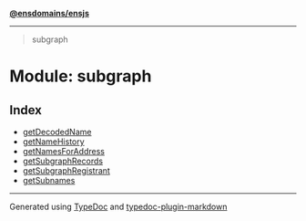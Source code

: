 [**@ensdomains/ensjs**](../README.md)

---

> subgraph

# Module: subgraph

## Index

- [getDecodedName](function.getDecodedName.md)
- [getNameHistory](function.getNameHistory.md)
- [getNamesForAddress](function.getNamesForAddress.md)
- [getSubgraphRecords](function.getSubgraphRecords.md)
- [getSubgraphRegistrant](function.getSubgraphRegistrant.md)
- [getSubnames](function.getSubnames.md)

---

Generated using [TypeDoc](https://typedoc.org/) and [typedoc-plugin-markdown](https://www.npmjs.com/package/typedoc-plugin-markdown)

